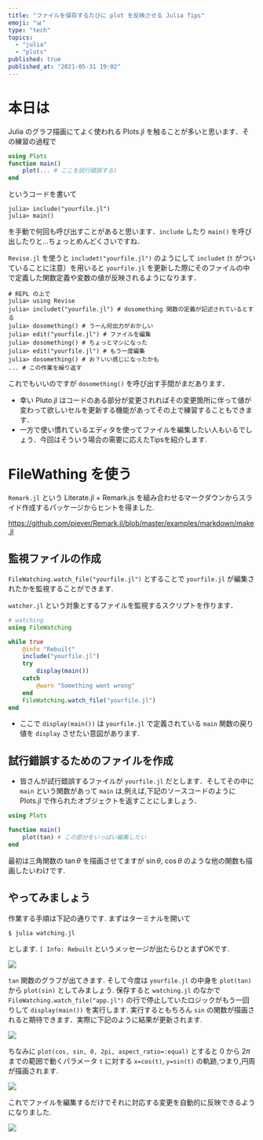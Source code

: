 ```yaml
---
title: "ファイルを保存するたびに plot を反映させる Julia Tips"
emoji: "📊"
type: "tech"
topics:
  - "julia"
  - "plots"
published: true
published_at: "2021-05-31 19:02"
---
```


# 本日は

Julia のグラフ描画にてよく使われる Plots.jl を触ることが多いと思います．その練習の過程で

```julia:yourfile.jl
using Plots
function main()
    plot(... # ここを試行錯誤する)
end
```

というコードを書いて 

```julia:REPL
julia> include("yourfile.jl")
julia> main()
```

を手動で何回も呼び出すことがあると思います．`include` したり `main()` を呼び出したりと...ちょっとめんどくさいですね．

`Revise.jl` を使うと `includet("yourfile.jl")` のようにして `includet` (`t` がついていることに注意）を用いると `yourfile.jl` を更新した際にそのファイルの中で定義した関数定義や変数の値が反映されるようになります．

```julia:REPL
# REPL の上で
julia> using Revise
julia> includet("yourfile.jl") # dosomething 関数の定義が記述されているとする
julia> dosomething() # うーん何出力がおかしい
julia> edit("yourfile.jl") # ファイルを編集
julia> dosomething() # ちょっとマシになった
julia> edit("yourfile.jl") # もう一度編集
julia> dosomething() # お？いい感じになったかも
... # この作業を繰り返す
```

これでもいいのですが `dosomething()` を呼び出す手間がまだあります．

- 幸い Pluto.jl はコードのある部分が変更されればその変更箇所に伴って値が変わって欲しいセルを更新する機能があってその上で練習することもできます．
- 一方で使い慣れているエディタを使ってファイルを編集したい人もいるでしょう．今回はそういう場合の需要に応えたTipsを紹介します.

# FileWathing を使う

`Remark.jl` という Literate.jl + Remark.js を組み合わせるマークダウンからスライド作成するパッケージからヒントを得ました.

https://github.com/piever/Remark.jl/blob/master/examples/markdown/make.jl

## 監視ファイルの作成

`FileWatching.watch_file("yourfile.jl")` とすることで `yourfile.jl` が編集されたかを監視することができます.

`watcher.jl` という対象とするファイルを監視するスクリプトを作ります．

```julia:watcher.jl
# watching
using FileWatching

while true
    @info "Rebuilt"
    include("yourfile.jl")
    try 
        display(main()) 
    catch 
        @warn "Something went wrong"
    end
    FileWatching.watch_file("yourfile.jl")
end
```

- ここで `display(main())` は `yourfile.jl` で定義されている `main` 関数の戻り値を `display` させたい意図があります. 

## 試行錯誤するためのファイルを作成

- 皆さんが試行錯誤するファイルが `yourfile.jl` だとします．そしてその中に `main` という関数があって `main` は,例えば,下記のソースコードのように Plots.jl で作られたオブジェクトを返すことにしましょう．

```julia:yourfile.jl
using Plots

function main()
    plot(tan) # この部分をいっぱい編集したい
end
```

最初は三角関数の $\tan\theta$ を描画させてますが $\sin\theta$, $\cos\theta$ のような他の関数も描画したいわけです.

## やってみましょう

作業する手順は下記の通りです. まずはターミナルを開いて

```console
$ julia watching.jl
```

とします. `[ Info: Rebuilt` というメッセージが出たらひとまずOKです.

![](https://storage.googleapis.com/zenn-user-upload/858470708463af7ef7bc6c46.png)

`tan` 関数のグラフが出てきます. 
そして今度は `yourfile.jl` の中身を `plot(tan)` から `plot(sin)` としてみましょう. 保存すると `watching.jl` のなかで `FileWatching.watch_file("app.jl")` の行で停止していたロジックがもう一回りして `display(main())` を実行します. 実行するともちろん `sin` の関数が描画されると期待できます．実際に下記のように結果が更新されます.

![](https://storage.googleapis.com/zenn-user-upload/4f2471e8623abd8ebf11309c.png)

ちなみに `plot(cos, sin, 0, 2pi, aspect_ratio=:equal)` とすると 0 から $2\pi$ までの範囲で動くパラメータ `t` に対する `x=cos(t)`, `y=sin(t)` の軌跡,つまり,円周が描画されます.

![](https://storage.googleapis.com/zenn-user-upload/0dbe80d6f7e1070fdf2b5ff7.png)

これでファイルを編集するだけでそれに対応する変更を自動的に反映できるようになりました. 

![](https://storage.googleapis.com/zenn-user-upload/4cb4d65eed35fd07c4fd1080.gif)